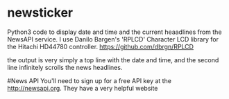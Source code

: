 # newsticker
Python3 code to display date and time and the current heaadlines from the NewsAPI service. I use Danilo Bargen's 'RPLCD' Character LCD library for the Hitachi HD44780 controller. https://github.com/dbrgn/RPLCD

the output is very simply a top line with the date and time, and the second line infinitely scrolls the news headlines. 

#News API
You'll need to sign up for a free API key at the http://newsapi.org. They have a very helpful website
